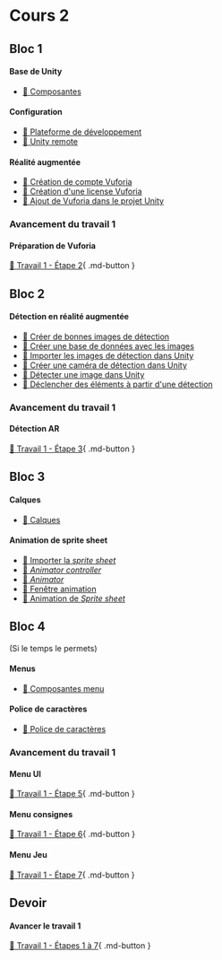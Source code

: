 # Cours 2

## Bloc 1
#### Base de Unity
- [📝 Composantes](./unity/composantes.md)       

#### Configuration
- [📝 Plateforme de développement](./installation/configuration.md) 
- [📝 Unity remote](./installation/unity-remote.md)   
       
#### Réalité augmentée
- [📝 Création de compte Vuforia](./realite-augmentee/compte_vuforia.md)
- [📝 Création d'une license Vuforia](./realite-augmentee/license_vuforia.md)
- [📝 Ajout de Vuforia dans le projet Unity](./realite-augmentee/vuforia_unity.md)

### Avancement du travail 1
#### Préparation de Vuforia
[💼 Travail 1 - Étape 2](https://tim-montmorency.com/compendium/582-401-realite-mixte/travaux/travail1.html#2-preparation-de-vuforia){ .md-button }     

## Bloc 2
#### Détection en réalité augmentée
- [📝 Créer de bonnes images de détection](./realite-augmentee/detection.md)
- [📝 Créer une base de données avec les images](./realite-augmentee/base_donnees.md)
- [📝 Importer les images de détection dans Unity](./realite-augmentee/importer_detection.md)
- [📝 Créer une caméra de détection dans Unity](./realite-augmentee/camera_detection.md)
- [📝 Détecter une image dans Unity](./realite-augmentee/detecter_image.md)
- [📝 Déclencher des éléments à partir d'une détection](./realite-augmentee/declencher_detection.md)

### Avancement du travail 1
#### Détection AR
[💼 Travail 1 - Étape 3](https://tim-montmorency.com/compendium/582-401-realite-mixte/travaux/travail1.html#3-creation-de-la-scene-jeu-detection-ar){ .md-button }     


## Bloc 3   
#### Calques
- [📝 Calques](./unity/sorting_layers.md)     

#### Animation de sprite sheet
- [📝 Importer la *sprite sheet*](./unity/anim_import.md)
- [📝 *Animator controller*](./unity/anim_controller.md)
- [📝 *Animator*](./unity/anim_animator.md)
- [📝 Fenêtre animation](./unity/fenetre_anim.md)
- [📝 Animation de *Sprite sheet*](./unity/animation.md)

## Bloc 4     
(Si le temps le permets)         

#### Menus
- [📝 Composantes menu](./unity/UI.md)     

#### Police de caractères
- [📝 Police de caractères](./unity/font.md)   

### Avancement du travail 1
#### Menu UI
[💼 Travail 1 - Étape 5](https://tim-montmorency.com/compendium/582-401-realite-mixte/travaux/travail1.html#5-creation-de-la-scene-menu-ui){ .md-button }     

#### Menu consignes
[💼 Travail 1 - Étape 6](https://tim-montmorency.com/compendium/582-401-realite-mixte/travaux/travail1.html#6-creation-de-la-scene-menu-consignes){ .md-button }     

#### Menu Jeu
[💼 Travail 1 - Étape 7](https://tim-montmorency.com/compendium/582-401-realite-mixte/travaux/travail1.html#7-creation-de-la-scene-jeu-ui){ .md-button }     


## Devoir 
#### Avancer le travail 1
[💼 Travail 1 - Étapes 1 à 7](https://tim-montmorency.com/compendium/582-401-realite-mixte/travaux/travail1.html){ .md-button }    
